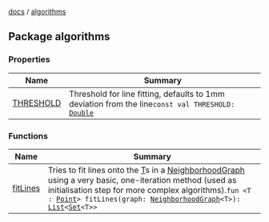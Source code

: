 [docs](../index.md) / [algorithms](./index.md)

## Package algorithms

### Properties

| Name | Summary |
|---|---|
| [THRESHOLD](-t-h-r-e-s-h-o-l-d.md) | Threshold for line fitting, defaults to 1mm deviation from the line`const val THRESHOLD: `[`Double`](https://kotlinlang.org/api/latest/jvm/stdlib/kotlin/-double/index.html) |

### Functions

| Name | Summary |
|---|---|
| [fitLines](fit-lines.md) | Tries to fit lines onto the [T](fit-lines.md#T)s in a [NeighborhoodGraph](fit-lines.md#algorithms$fitLines(model.NeighborhoodGraph((algorithms.fitLines.T)))/graph) using a very basic, one-iteration method (used as initialisation step for more complex algorithms).`fun <T : `[`Point`](../model.geometry/-point/index.md)`> fitLines(graph: `[`NeighborhoodGraph`](../model/-neighborhood-graph/index.md)`<T>): `[`List`](https://kotlinlang.org/api/latest/jvm/stdlib/kotlin.collections/-list/index.html)`<`[`Set`](https://kotlinlang.org/api/latest/jvm/stdlib/kotlin.collections/-set/index.html)`<T>>` |
